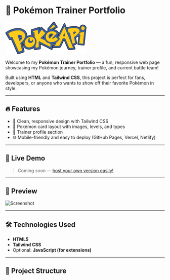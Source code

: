 # 🧢 Pokémon Trainer Portfolio
![Banner](assets/banner.png)

Welcome to my **Pokémon Trainer Portfolio** — a fun, responsive web page showcasing my Pokémon journey, trainer profile, and current battle team!

Built using **HTML** and **Tailwind CSS**, this project is perfect for fans, developers, or anyone who wants to show off their favorite Pokémon in style.

---

## 🔥 Features

- 🎨 Clean, responsive design with Tailwind CSS
- 📸 Pokémon card layout with images, levels, and types
- 👤 Trainer profile section
- 🌐 Mobile-friendly and easy to deploy (GitHub Pages, Vercel, Netlify)

---

## 🚀 Live Demo

> Coming soon — [host your own version easily!](#deployment)

---

## 📸 Preview

![Screenshot](https://img.pokemondb.net/artwork/large/pikachu.jpg)

---

## 🛠️ Technologies Used

- **HTML5**
- **Tailwind CSS**
- Optional: **JavaScript (for extensions)**

---

## 📁 Project Structure


